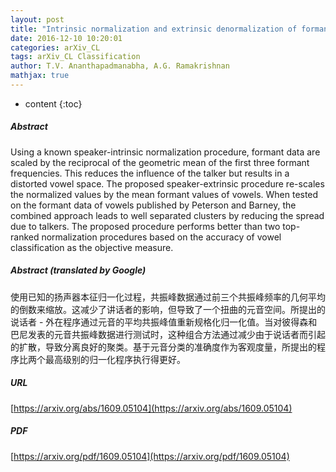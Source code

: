 ```yaml
---
layout: post
title: "Intrinsic normalization and extrinsic denormalization of formant data of vowels"
date: 2016-12-10 10:20:01
categories: arXiv_CL
tags: arXiv_CL Classification
author: T.V. Ananthapadmanabha, A.G. Ramakrishnan
mathjax: true
---
```


* content
{:toc}

##### Abstract
Using a known speaker-intrinsic normalization procedure, formant data are scaled by the reciprocal of the geometric mean of the first three formant frequencies. This reduces the influence of the talker but results in a distorted vowel space. The proposed speaker-extrinsic procedure re-scales the normalized values by the mean formant values of vowels. When tested on the formant data of vowels published by Peterson and Barney, the combined approach leads to well separated clusters by reducing the spread due to talkers. The proposed procedure performs better than two top-ranked normalization procedures based on the accuracy of vowel classification as the objective measure.

##### Abstract (translated by Google)
使用已知的扬声器本征归一化过程，共振峰数据通过前三个共振峰频率的几何平均的倒数来缩放。这减少了讲话者的影响，但导致了一个扭曲的元音空间。所提出的说话者 - 外在程序通过元音的平均共振峰值重新规格化归一化值。当对彼得森和巴尼发表的元音共振峰数据进行测试时，这种组合方法通过减少由于说话者而引起的扩散，导致分离良好的聚类。基于元音分类的准确度作为客观度量，所提出的程序比两个最高级别的归一化程序执行得更好。

##### URL
[https://arxiv.org/abs/1609.05104](https://arxiv.org/abs/1609.05104)

##### PDF
[https://arxiv.org/pdf/1609.05104](https://arxiv.org/pdf/1609.05104)

